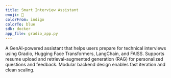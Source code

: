 ```yaml
---
title: Smart Interview Assistant
emoji: 🧠
colorFrom: indigo
colorTo: blue
sdk: docker
app_file: gradio_app.py
---
```


A GenAI-powered assistant that helps users prepare for technical interviews using Gradio, Hugging Face Transformers, LangChain, and FAISS. Supports resume upload and retrieval-augmented generation (RAG) for personalized questions and feedback. Modular backend design enables fast iteration and clean scaling.
